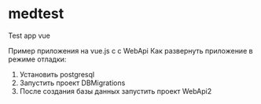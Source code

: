 # medtest
Test app vue

Пример приложения на vue.js c c WebApi
Как развернуть приложение в режиме отладки:
1. Установить postgresql
2. Запустить проект DBMigrations
3. После создания базы данных запустить проект WebApi2
